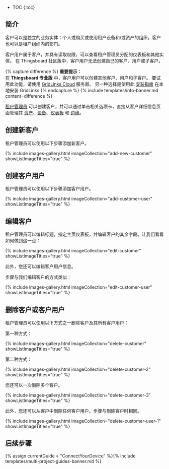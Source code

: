 * TOC
{:toc}

## 简介

客户可以是独立的业务实体：个人或购买或使用租户设备和/或资产的组织。客户也可以是租户组织内的部门。

客户用户属于客户，并具有读取权限，可以查看租户管理员分配的仪表板和其他实体。
在 Thingsboard 社区版中，客户用户无法创建自己的客户、用户或子客户。

{% capture difference %}
**重要提示：**
<br>
在 **Thingsboard 专业版** 中，客户用户可以创建其他客户、用户和子客户。
要试用此功能，请使用 [GridLinks Cloud](https://gridlinks.codingas.com/signup) 服务器。
另一种选择是使用此 [安装指南](/docs/user-guide/install/pe/installation-options/) 在本地安装 GridLinks
{% endcapture %}
{% include templates/info-banner.md content=difference %}

[租户管理员](/docs/{{docsPrefix}}user-guide/ui/tenants/) 可以创建客户，并可以通过单击相关选项卡，直接从客户详细信息页面管理其 [资产](/docs/{{docsPrefix}}user-guide/ui/assets/)、[设备](/docs/{{docsPrefix}}user-guide/ui/devices/)、[仪表板](/docs/{{docsPrefix}}user-guide/dashboards/) 和 [边缘](/docs/edge/)。

## 创建新客户

租户管理员可以使用以下步骤添加新客户。

{% include images-gallery.html imageCollection="add-new-customer" showListImageTitles="true" %}

## 创建客户用户

租户管理员可以使用以下步骤添加客户用户。

{% include images-gallery.html imageCollection="add-customer-user" showListImageTitles="true" %}

## 编辑客户

租户管理员可以编辑标题，指定主页仪表板，并编辑客户的其余字段。让我们看看如何做到这一点：

{% include images-gallery.html imageCollection="edit-customer" showListImageTitles="true" %}

此外，您还可以编辑客户用户信息。

步骤与我们编辑客户的方式类似：

{% include images-gallery.html imageCollection="edit-customer-user" showListImageTitles="true" %}

## 删除客户或客户用户

租户管理员可以使用以下方式之一删除客户及其所有客户用户：

第一种方式：

{% include images-gallery.html imageCollection="delete-customer" showListImageTitles="true" %}

第二种方式：

{% include images-gallery.html imageCollection="delete-customer-2" showListImageTitles="true" %}

您还可以一次删除多个客户。

{% include images-gallery.html imageCollection="delete-customer-3" showListImageTitles="true" %}

此外，您还可以从客户中删除任何客户用户。步骤与删除客户时相同。

{% include images-gallery.html imageCollection="delete-customer-user-1" showListImageTitles="true" %}

## 后续步骤

{% assign currentGuide = "ConnectYourDevice" %}{% include templates/multi-project-guides-banner.md %}